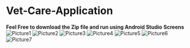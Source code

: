 # Vet-Care-Application
**Feel Free to download the Zip file and run using Android Studio**
**Screens**![Picture1](https://github.com/user-attachments/assets/d2985f38-4fd2-40cb-b42c-c9234b973bcb)
![Picture2](https://github.com/user-attachments/assets/8dc1cd48-69d6-486c-9953-e295f6b80180)
![Picture3](https://github.com/user-attachments/assets/03fbf60a-dc9f-4403-861c-d2687c763d3c)
![Picture4](https://github.com/user-attachments/assets/2ba956d0-c861-4092-8c08-fb28d8cfad70)
![Picture5](https://github.com/user-attachments/assets/0d799773-73b7-453e-9a65-647323faca51)
![Picture6](https://github.com/user-attachments/assets/25c775a3-815f-41c7-b7ce-d171bbfc4c9c)
![Picture7](https://github.com/user-attachments/assets/9fbe9e73-166f-4704-800a-f1f75b5f4035)
